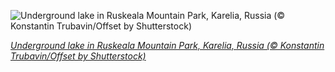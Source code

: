 
![Underground lake in Ruskeala Mountain Park, Karelia, Russia (© Konstantin Trubavin/Offset by Shutterstock)](https://cn.bing.com//th?id=OHR.Ruskeala_EN-US2421855092_1920x1080.jpg&rf=LaDigue_1920x1080.jpg&pid=hp)

*[Underground lake in Ruskeala Mountain Park, Karelia, Russia (© Konstantin Trubavin/Offset by Shutterstock)](https://www.bing.com/search?q=Ruskeala+Mountain+Park+Karelia+Russia&form=hpcapt&filters=HpDate%3a%2220210829_0700%22)*
